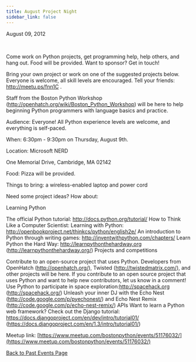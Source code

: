 ```yaml
---
title: August Project Night
sidebar_link: false
---
```


August 09, 2012


   

Come work on Python projects, get programming help, help others, and hang out. Food will be provided. Want to sponsor? Get in touch!

Bring your own project or work on one of the suggested projects below. Everyone is welcome, all skill levels are encouraged. Tell your friends: http://meetu.ps/fnn1C .

Staff from the Boston Python Workshop (http://openhatch.org/wiki/Boston_Python_Workshop) will be here to help beginning Python programmers with language basics and practice.

Audience: Everyone! All Python experience levels are welcome, and everything is self-paced.

When: 6:30pm - 9:30pm on Thursday, August 9th.

Location: Microsoft NERD

One Memorial Drive, Cambridge, MA 02142

Food: Pizza will be provided.

Things to bring: a wireless-enabled laptop and power cord

Need some project ideas? How about:

Learning Python

The official Python tutorial: http://docs.python.org/tutorial/ How to Think Like a Computer Scientist: Learning with Python: http://openbookproject.net/thinkcs/python/english2e/ An introduction to Python through writing games: http://inventwithpython.com/chapters/ Learn Python the Hard Way: http://learnpythonthehardway.org (http://learnpythonthehardway.org/) Projects and competitions

Contribute to an open-source project that uses Python. Developers from OpenHatch (http://openhatch.org/), Twisted (http://twistedmatrix.com/), and other projects will be here. If you contribute to an open source project that uses Python and want to help new contributors, let us know in a comment! Use Python to participate in space exploration:http://spacehack.org (http://spacehack.org/) Unleash your inner DJ with the Echo Nest (http://code.google.com/p/pyechonest/) and Echo Nest Remix (http://code.google.com/p/echo-nest-remix/) APIs Want to learn a Python web framework? Check out the Django tutorial: https://docs.djangoproject.com/en/dev/intro/tutorial01/ (https://docs.djangoproject.com/en/1.3/intro/tutorial01/)


Meetup link: [https://www.meetup.com/bostonpython/events/51176032/](https://www.meetup.com/bostonpython/events/51176032/)

[Back to Past Events Page](index.md)